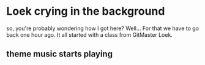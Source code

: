 # Loek crying in the background
so, you're probably wondering how I got here? Well...
For that we have to go back one hour ago.
It all started with a class from GitMaster Loek.
## theme music starts playing
